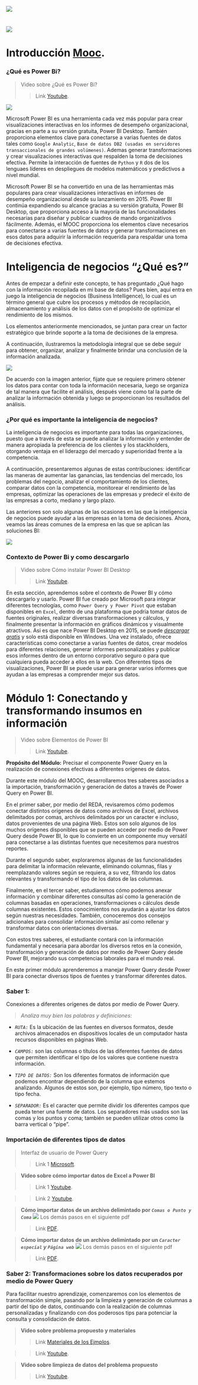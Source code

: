 
![](que-es-power-bi.jpg "")

#
![](creatividad-para-web-power-bi-ab-bajo-peso-542x377-1.png "")

# **Introducción** [**Mooc**](https://www.techtarget.com/whatis/definition/massively-open-online-course-MOOC).


### **¿Qué es Power Bi?**

 > Video sobre ¿Qué es Power Bi?
 >>Link [Youtube](https://www.youtube.com/watch?v=3UEI5ovGx4E).

 ![](PowerQueryPowerpivotPowwerview.jpg "")

 Microsoft Power BI es una herramienta cada vez más popular para crear visualizaciones interactivas en los informes de desempeño organizacional, gracias en parte a su versión gratuita, Power BI Desktop. También proporciona elementos clave para conectarse a varias fuentes de datos tales como `Google Analytic`, `Base de datos DB2 (usadas en servidores transaccionales de grandes volúmenes)`. Ademas generar transformaciones y crear visualizaciones interactivas que respalden la toma de decisiones efectiva.
 Permite la interacción de fuentes  de `Python` y `R` dos de los lenguaes líderes en despliegues de modelos matemáticos y predictivos a nivel mundial.

 Microsoft Power BI se ha convertido en una de las herramientas más populares para crear visualizaciones interactivas en informes de desempeño organizacional desde su lanzamiento en 2015. Power BI continúa expandiendo su alcance gracias a su versión gratuita, Power BI Desktop, que proporciona acceso a la mayoría de las funcionalidades necesarias para diseñar y publicar cuadros de mando organizativos fácilmente. Además, el MOOC proporciona los elementos clave necesarios para conectarse a varias fuentes de datos y generar transformaciones en esos datos para adquirir la información requerida para respaldar una toma de decisiones efectiva.
 # **Inteligencia de negocios “¿Qué es?”**
 Antes de empezar a definir este concepto, te has preguntado ¿Qué hago con la información recopilada en mi base de datos? Pues bien, aquí entra en juego la inteligencia de negocios (Business Intelligence), lo cual es un término general que cubre los procesos y métodos de recopilación, almacenamiento y análisis de los datos con el propósito de optimizar el rendimiento de los mismos.

 Los elementos anteriormente mencionados, se juntan para crear un factor estratégico que brinde soporte a la toma de decisiones de la empresa.

 A continuación, ilustraremos la metodología integral que se debe seguir para obtener, organizar, analizar y finalmente brindar una conclusión de la información analizada.

 ![](image.png "")

 De acuerdo con la imagen anterior, fijate que se requiere primero obtener los datos para contar con toda la información necesaria, luego se organiza de tal manera que facilite el análisis, después viene como tal la parte de analizar la información obtenida y luego se proporcionan los resultados del análisis.

 ### **¿Por qué es importante la inteligencia de negocios?**

 La inteligencia de negocios es importante para todas las organizaciones, puesto que a través de esta se puede analizar la información y entender de manera apropiada la preferencia de los clientes y los stackholders, otorgando ventaja en el liderazgo del mercado y superioridad frente a la competencia.
 
 A continuación, presentaremos algunas de estas contribuciones: identificar las maneras de aumentar las ganancias, las tendencias del mercado, los problemas del negocio, analizar el comportamiento de los clientes, comparar datos con la competencia, monitorear el rendimiento de las empresas, optimizar las operaciones de las empresas y predecir el éxito de las empresas a corto, mediano y largo plazo.

 Las anteriores son solo algunas de las ocasiones en las que la inteligencia de negocios puede ayudar a las empresas en la toma de decisiones. Ahora, veamos las áreas comunes de la empresa en las que se aplican las soluciones BI:

 ![](image(1).png "")


 ### **Contexto de Power Bi y como descargarlo**
  > Video sobre Cómo instalar Power BI Desktop
  >>Link [Youtube](https://youtu.be/Ri7GiZL6vtQ).

   En esta sección, aprendemos sobre el contexto de Power BI y cómo descargarlo y usarlo. Power BI fue creado por Microsoft para integrar diferentes tecnologías, como  `Power Query y Power Pivot` que estaban disponibles en `Excel`, dentro de una plataforma que podría tomar datos de fuentes originales, realizar diversas transformaciones y cálculos, y finalmente presentar la información en gráficos dinámicos y visualmente atractivos. Asi es que nace Power BI Desktop en 2015, se puede [*descargar gratis*](https://onx.la/4e5e5) y solo está disponible en Windows. Una vez instalado, ofrece características como conectarse a varias fuentes de datos, crear modelos para diferentes relaciones, generar informes personalizables y publicar esos informes dentro de un entorno corporativo seguro o para que cualquiera pueda acceder a ellos en la web. Con diferentes tipos de visualizaciones, Power BI se puede usar para generar varios informes que ayudan a las empresas a comprender mejor sus datos.

# Módulo 1: Conectando y transformando insumos en información
 > Video sobre Elementos de Power BI
 >>Link [Youtube](https://youtu.be/W6AQrpC_Q1Y ).

 **Propósito del Módulo:** Precisar el componente Power Query en la realización de conexiones efectivas a diferentes orígenes de datos.

 Durante este módulo del MOOC, desarrollaremos tres saberes asociados a la importación, transformación y generación de datos a través de Power Query en Power BI.

 En el primer saber, por medio del REDA, revisaremos cómo podemos conectar distintos orígenes de datos como archivos de Excel, archivos delimitados por comas, archivos delimitados por un caracter e incluso, datos provenientes de una página Web. Estos son solo algunos de los muchos orígenes disponibles que se pueden acceder por medio de Power Query desde Power BI, lo que lo convierte en un componente muy versátil para conectarse a las distintas fuentes que necesitemos para nuestros reportes.

 Durante el segundo saber, exploraremos algunas de las funcionalidades para delimitar la información relevante, eliminando columnas,  filas y reemplazando valores según se requiera, a su vez,  filtrando los datos relevantes y transformando el tipo de los datos de las columnas.

 Finalmente, en el tercer saber, estudiaremos cómo podemos anexar información y combinar diferentes consultas así como la generación de columnas basadas en operaciones, transformaciones o cálculos desde columnas existentes. Estos conocimientos nos ayudarán a ajustar los datos según nuestras necesidades. También, conoceremos dos consejos adicionales para consolidar información similar así como rellenar y transformar datos con orientaciones diversas.

 Con estos tres saberes, el estudiante contará con la información fundamental y necesaria para abordar los diversos retos en la conexión, transformación y generación de datos por medio de Power Query desde Power BI, mejorando sus competencias laborales para el mundo real.

 En este primer módulo aprenderemos a manejar Power Query desde Power BI para conectar diversos tipos de fuentes y transformar diferentes datos.

 ### **Saber 1:** 
 Conexiones a diferentes orígenes de datos por medio de Power Query.

 > *Analiza muy bien las palabras y definiciones:*

 * *`RUTA:`* Es la ubicación de las fuentes en diversos formatos, desde archivos almacenados en dispositivos locales de un computador hasta recursos disponibles en páginas Web.
 
 * *`CAMPOS:`* son las columnas o títulos de las diferentes fuentes de datos que permiten identificar el tipo de los valores que contiene nuestra información.

 * *`TIPO DE DATOS:`* Son los diferentes formatos de información que podemos encontrar dependiendo de la columna que estemos analizando. Algunos de estos son, por ejemplo, tipo número, tipo texto o tipo fecha.

 * *`SEPARADOR:`* Es el caracter que permite dividir los diferentes campos que pueda tener una fuente de datos. Los separadores más usados son las comas y los puntos y coma; también se pueden utilizar otros como la barra vertical o “pipe”.
 
 ### **Importación de diferentes tipos de datos**
 > Interfaz de usuario de Power Query
 >>Link 1 [Microsoft](https://learn.microsoft.com/es-es/power-query/power-query-ui).
 
 > **Video sobre cómo importar datos de Excel a Power BI**
 >>Link 1 [Youtube](https://youtu.be/uHC7OHd0O1Y).

 >>Link 2 [Youtube](https://youtu.be/jhsHCZZXoz4).

 > **Cómo importar datos de un archivo delimintado por *`Comas o Punto y Coma`***
 ![](Captu238.jpg "")
 > Los demás pasos en el siguiente pdf
 >>Link [PDF](https://github.com/shurming01/Inteligencia-de-negocios-con-Power-Bi/blob/main/ImportaciónDatosComaoPuntoyComa.pdf ).

 > **Cómo importar datos de un archivo delimintado por un *`Caracter especial` y `Página web`***
 ![](delimintadoCaracterespecial.jpg "")
  > Los demás pasos en el siguiente pdf
 >>Link [PDF](https://github.com/shurming01/Inteligencia-de-negocios-con-Power-Bi/blob/main/ImportaciónDatosCarcteresEspecialesyweb.pdf).

 ### **Saber 2: Transformaciones sobre los datos recuperados por medio de Power Query**

 Para facilitar nuestro aprendizaje, comenzaremos con los elementos de transformación simple, pasando por la limpieza y generación de columnas a partir del tipo de datos, continuando con la realización de columnas personalizadas y finalizando con dos poderosos tips para potenciar la consulta y consolidación de datos.
 > **Video sobre problema propuesto y materiales**
 >>Link [Materiales de los Ejmplos](https://github.com/shurming01/Inteligencia-de-negocios-con-Power-Bi/blob/main/mod1_saber2_materiales_de_ejemplo.zip).
 
 >>Link [Youtube](https://youtu.be/s0zoUcCuZy4).

 > **Video sobre limpieza de datos del problema propuesto**
 >>Link [Youtube](https://youtu.be/zdi7NQdWXbs).